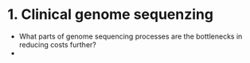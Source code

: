 # 1. Clinical genome sequenzing

* What parts of genome sequencing processes are the bottlenecks in reducing costs further?
* 
